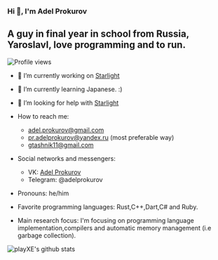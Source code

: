 ### Hi 👋, I'm Adel Prokurov

## A guy in final year in school from Russia, Yaroslavl, love programming and to run.

![Profile views](https://gpvc.arturio.dev/playXE)

- 🔭 I’m currently working on [Starlight](https://github.com/Starlight-JS/starlight)
- 🌱 I’m currently learning Japanese. :)
- 🤔 I’m looking for help with [Starlight](https://github.com/Starlight-JS/starlight)

- How to reach me: 
  - adel.prokurov@gmail.com
  - pr.adelprokurov@yandex.ru (most preferable way)
  - gtashnik11@gmail.com
- Social networks and messengers:
  - VK: [Adel Prokurov](https://vk.com/rockadel)
  - Telegram: @adelprokurov
- Pronouns: he/him
- Favorite programming languages: Rust,C++,Dart,C# and Ruby.
- Main research focus: I'm focusing on programming language implementation,compilers and automatic memory management (i.e garbage collection).


![playXE's github stats](https://github-readme-stats.vercel.app/api?username=playXE&show_icons=true&theme=radical)
